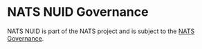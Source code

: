 # NATS NUID Governance

NATS NUID is part of the NATS project and is subject to the [NATS Governance](https://github.com/ashishaffinion/nats-general/blob/master/GOVERNANCE.md).